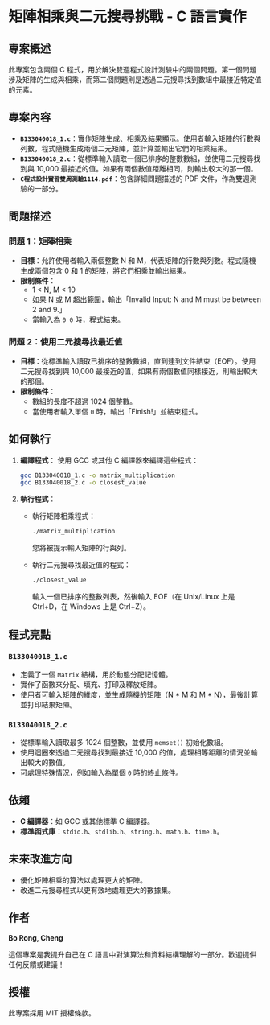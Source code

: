 # 矩陣相乘與二元搜尋挑戰 - C 語言實作

## 專案概述
此專案包含兩個 C 程式，用於解決雙週程式設計測驗中的兩個問題。第一個問題涉及矩陣的生成與相乘，而第二個問題則是透過二元搜尋找到數組中最接近特定值的元素。

## 專案內容
- **`B133040018_1.c`**：實作矩陣生成、相乘及結果顯示。使用者輸入矩陣的行數與列數，程式隨機生成兩個二元矩陣，並計算並輸出它們的相乘結果。
- **`B133040018_2.c`**：從標準輸入讀取一個已排序的整數數組，並使用二元搜尋找到與 10,000 最接近的值。如果有兩個數值距離相同，則輸出較大的那一個。
- **`C程式設計實習雙周測驗1114.pdf`**：包含詳細問題描述的 PDF 文件，作為雙週測驗的一部分。

## 問題描述

### 問題 1：矩陣相乘
- **目標**：允許使用者輸入兩個整數 N 和 M，代表矩陣的行數與列數。程式隨機生成兩個包含 0 和 1 的矩陣，將它們相乘並輸出結果。
- **限制條件**：
  - 1 < N, M < 10
  - 如果 N 或 M 超出範圍，輸出「Invalid Input: N and M must be between 2 and 9.」
  - 當輸入為 `0 0` 時，程式結束。

### 問題 2：使用二元搜尋找最近值
- **目標**：從標準輸入讀取已排序的整數數組，直到達到文件結束（EOF）。使用二元搜尋找到與 10,000 最接近的值，如果有兩個數值同樣接近，則輸出較大的那個。
- **限制條件**：
  - 數組的長度不超過 1024 個整數。
  - 當使用者輸入單個 `0` 時，輸出「Finish!」並結束程式。

## 如何執行

1. **編譯程式**：
   使用 GCC 或其他 C 編譯器來編譯這些程式：
   ```sh
   gcc B133040018_1.c -o matrix_multiplication
   gcc B133040018_2.c -o closest_value
   ```

2. **執行程式**：
   - 執行矩陣相乘程式：
     ```sh
     ./matrix_multiplication
     ```
     您將被提示輸入矩陣的行與列。

   - 執行二元搜尋找最近值的程式：
     ```sh
     ./closest_value
     ```
     輸入一個已排序的整數列表，然後輸入 EOF（在 Unix/Linux 上是 Ctrl+D，在 Windows 上是 Ctrl+Z）。

## 程式亮點

### `B133040018_1.c`
- 定義了一個 `Matrix` 結構，用於動態分配記憶體。
- 實作了函數來分配、填充、打印及釋放矩陣。
- 使用者可輸入矩陣的維度，並生成隨機的矩陣（N * M 和 M * N），最後計算並打印結果矩陣。

### `B133040018_2.c`
- 從標準輸入讀取最多 1024 個整數，並使用 `memset()` 初始化數組。
- 使用迴圈來透過二元搜尋找到最接近 10,000 的值，處理相等距離的情況並輸出較大的數值。
- 可處理特殊情況，例如輸入為單個 `0` 時的終止條件。

## 依賴
- **C 編譯器**：如 GCC 或其他標準 C 編譯器。
- **標準函式庫**：`stdio.h`、`stdlib.h`、`string.h`、`math.h`、`time.h`。

## 未來改進方向
- 優化矩陣相乘的算法以處理更大的矩陣。
- 改進二元搜尋程式以更有效地處理更大的數據集。

## 作者
**Bo Rong, Cheng**

這個專案是我提升自己在 C 語言中對演算法和資料結構理解的一部分。歡迎提供任何反饋或建議！

## 授權
此專案採用 MIT 授權條款。

